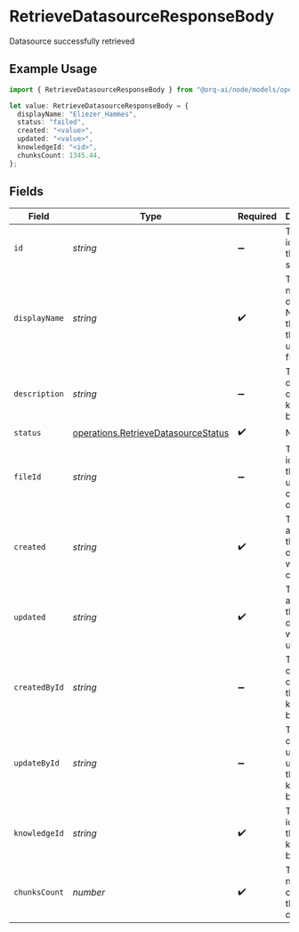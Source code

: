 # RetrieveDatasourceResponseBody

Datasource successfully retrieved

## Example Usage

```typescript
import { RetrieveDatasourceResponseBody } from "@orq-ai/node/models/operations";

let value: RetrieveDatasourceResponseBody = {
  displayName: "Eliezer_Hammes",
  status: "failed",
  created: "<value>",
  updated: "<value>",
  knowledgeId: "<id>",
  chunksCount: 1345.44,
};
```

## Fields

| Field                                                                                      | Type                                                                                       | Required                                                                                   | Description                                                                                |
| ------------------------------------------------------------------------------------------ | ------------------------------------------------------------------------------------------ | ------------------------------------------------------------------------------------------ | ------------------------------------------------------------------------------------------ |
| `id`                                                                                       | *string*                                                                                   | :heavy_minus_sign:                                                                         | The unique identifier of the data source                                                   |
| `displayName`                                                                              | *string*                                                                                   | :heavy_check_mark:                                                                         | The display name of the datasource. Normally the name of the uploaded file                 |
| `description`                                                                              | *string*                                                                                   | :heavy_minus_sign:                                                                         | The description of the knowledge base                                                      |
| `status`                                                                                   | [operations.RetrieveDatasourceStatus](../../models/operations/retrievedatasourcestatus.md) | :heavy_check_mark:                                                                         | N/A                                                                                        |
| `fileId`                                                                                   | *string*                                                                                   | :heavy_minus_sign:                                                                         | The unique identifier of the file used to create the datasource.                           |
| `created`                                                                                  | *string*                                                                                   | :heavy_check_mark:                                                                         | The date and time the datasource was created                                               |
| `updated`                                                                                  | *string*                                                                                   | :heavy_check_mark:                                                                         | The date and time the datasource was updated                                               |
| `createdById`                                                                              | *string*                                                                                   | :heavy_minus_sign:                                                                         | The user ID of the creator of the knowledge base                                           |
| `updateById`                                                                               | *string*                                                                                   | :heavy_minus_sign:                                                                         | The user ID of the last user who updated the knowledge base                                |
| `knowledgeId`                                                                              | *string*                                                                                   | :heavy_check_mark:                                                                         | The unique identifier of the knowledge base                                                |
| `chunksCount`                                                                              | *number*                                                                                   | :heavy_check_mark:                                                                         | The number of chunks in the datasource                                                     |